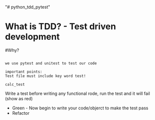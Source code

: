 "# python_tdd_pytest" 
# What is TDD? - Test driven development

#Why?

```Test our code before pushing it to production

we use pytest and unitest to test our code

important points:
Test file must include key word test!

calc_test
```

Write a test before writing any functional rode, run the test and it will fail (show as red)
- Green - Now begin to write your code/objerct to make the test pass
- Refactor

